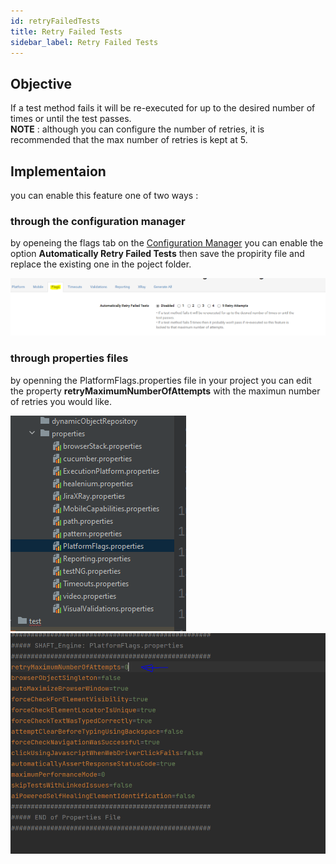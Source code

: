 ```yaml
---
id: retryFailedTests
title: Retry Failed Tests
sidebar_label: Retry Failed Tests
---
```


## Objective

If a test method fails it will be re-executed for up to the desired number of times or until the test passes.
<br />
<b>NOTE</b> : although you can configure the number of retries, it is recommended that the max number of retries is kept at 5.

## Implementaion

you can enable this feature one of two ways :

### through the configuration manager

by openeing the flags tab on the [Configuration Manager] you can enable the option <b>Automatically Retry Failed Tests</b> then save the propirity file and replace the existing one in the poject folder.

![configurationMnagerRetry](imgs/retryFailedTests/retryFailedTests1.PNG)

### through properties files

by openning the PlatformFlags.properties file in your project you can edit the property <b>retryMaximumNumberOfAttempts</b> with the maximun number of retries you would like.

![properityFileRetry1](imgs/retryFailedTests/retryFailedTests2.PNG)
![properityFileRetry2](imgs/retryFailedTests/retryFailedTests3.PNG)

[configuration manager]: https://mohabmohie.github.io/SHAFT_ENGINE/
